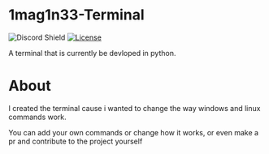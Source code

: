 # 1mag1n33-Terminal
![Discord Shield](https://discordapp.com/api/guilds/1090741577548308491/widget.png?style=shield)
[![License](https://img.shields.io/badge/license-MIT-green)](LICENSE)

A terminal that is currently be devloped in python.

# About

I created the terminal cause i wanted to change the way windows and linux commands work.

You can add your own commands or change how it works, or even make a pr and contribute to the project yourself

